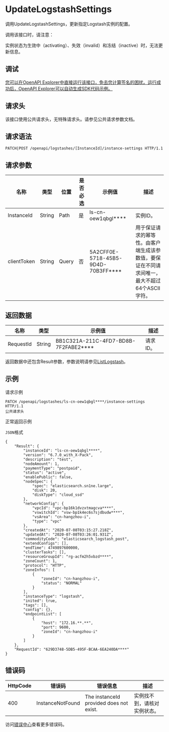 # UpdateLogstashSettings

调用UpdateLogstashSettings，更新指定Logstash实例的配置。

调用该接口时，请注意：

实例状态为生效中（activating）、失效（invalid）和冻结（inactive）时，无法更新信息。

## 调试

[您可以在OpenAPI Explorer中直接运行该接口，免去您计算签名的困扰。运行成功后，OpenAPI Explorer可以自动生成SDK代码示例。](https://api.aliyun.com/#product=elasticsearch&api=UpdateLogstashSettings&type=ROA&version=2017-06-13)

## 请求头

该接口使用公共请求头，无特殊请求头。请参见公共请求参数文档。

## 请求语法

```
PATCH|POST /openapi/logstashes/[InstanceId]/instance-settings HTTP/1.1
```

## 请求参数

|名称|类型|位置|是否必选|示例值|描述|
|--|--|--|----|---|--|
|InstanceId|String|Path|是|ls-cn-oew1qbgl\*\*\*\*|实例ID。 |
|clientToken|String|Query|否|5A2CFF0E-5718-45B5-9D4D-70B3FF\*\*\*\*|用于保证请求的幂等性。由客户端生成该参数值，要保证在不同请求间唯一，最大不超过64个ASCII字符。 |

## 返回数据

|名称|类型|示例值|描述|
|--|--|---|--|
|RequestId|String|BB1C321A-211C-4FD7-BD8B-7F2FABE2\*\*\*\*|请求ID。 |

返回数据中还包含Result参数，参数说明请参见[ListLogstash](~~160534~~)。

## 示例

请求示例

```
PATCH /openapi/logstashes/ls-cn-oew1qbgl****/instance-settings HTTP/1.1
公共请求头
```

正常返回示例

`JSON`格式

```
{
	"Result": {
		"instanceId": "ls-cn-oew1qbgl****",
		"version": "6.7.0_with_X-Pack",
		"description": "test",
		"nodeAmount": 1,
		"paymentType": "postpaid",
		"status": "active",
		"enablePublic": false,
		"nodeSpec": {
			"spec": "elasticsearch.sn1ne.large",
			"disk": 20,
			"diskType": "cloud_ssd"
		},
		"networkConfig": {
			"vpcId": "vpc-bp16k1dvzxtmagcva****",
			"vswitchId": "vsw-bp1k4ec6s7sjdbudw****",
			"vsArea": "cn-hangzhou-i",
			"type": "vpc"
		},
		"createdAt": "2020-07-08T03:15:27.218Z",
		"updatedAt": "2020-07-08T03:26:01.931Z",
		"commodityCode": "elasticsearch_logstash_post",
		"extendConfigs": [],
		"endTime": 4749897600000,
		"clusterTasks": [],
		"resourceGroupId": "rg-acfm2h5vbzd****",
		"zoneCount": 1,
		"protocol": "HTTP",
		"zoneInfos": [
			{
				"zoneId": "cn-hangzhou-i",
				"status": "NORMAL"
			}
		],
		"instanceType": "logstash",
		"inited": true,
		"tags": [],
		"config": {},
		"endpointList": [
			{
				"host": "172.16.**.**",
				"port": 9600,
				"zoneId": "cn-hangzhou-i"
			}
		]
	},
	"RequestId": "629D3748-5DB5-495F-BCAA-6EA240DA****"
}
```

## 错误码

|HttpCode|错误码|错误信息|描述|
|--------|---|----|--|
|400|InstanceNotFound|The instanceId provided does not exist.|实例找不到，请核对实例状态。|

访问[错误中心](https://error-center.alibabacloud.com/status/product/elasticsearch)查看更多错误码。

